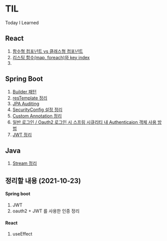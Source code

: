 # TIL
Today I Learned


## React

1. [함수형 컴포넌트 vs 클래스형 컴포넌트](https://github.com/junam2/TIL/blob/main/React/%EB%A6%AC%EC%8A%A4%ED%8C%85%20%ED%95%A8%EC%88%98%EC%99%80%20key%20.md)
2. [리스팅 함수(map, foreach)와 key index](https://github.com/junam2/TIL/blob/main/React/%EB%A6%AC%EC%8A%A4%ED%8C%85%20%ED%95%A8%EC%88%98%EC%99%80%20key%20.md)
3.

## Spring Boot
1. [Builder 패턴](https://github.com/junam2/TIL/blob/main/SpringBoot/builder%20%ED%8C%A8%ED%84%B4.md)
2. [resTemplate 정리](https://github.com/junam2/TIL/blob/main/SpringBoot/restTemplate.md)
3. [JPA Auditing](https://github.com/junam2/TIL/blob/main/SpringBoot/JPA%20Auditing.md)
4. [SecurityConfig 설정 정리](https://github.com/junam2/TIL/blob/main/SpringBoot/SpringBoot_SecurityConfig.md)
5. [Custom Annotation 정리](https://github.com/junam2/TIL/blob/main/SpringBoot/Custom_Annotation.md)
6. [일반 로그인 / Oauth2 로그인 시 스프링 시큐리티 내 Authenticaion 객체 사용 방법](https://github.com/junam2/TIL/blob/main/SpringBoot/%EC%9D%BC%EB%B0%98:Oauth2%20%EB%A1%9C%EA%B7%B8%EC%9D%B8%20%EC%8B%9C%20%EC%9D%B8%EC%A6%9D%20%EA%B0%9D%EC%B2%B4%20%EC%82%AC%EC%9A%A9.md)
7. [JWT 정리](https://github.com/junam2/TIL/blob/main/SpringBoot/JWT.md)

## Java
1. [Stream 정리](https://github.com/junam2/TIL/blob/main/Java/Stream.md)

## 정리할 내용 (2021-10-23)

#### Spring boot
1. JWT
2. oauth2 + JWT 를 사용한 인증 정리 

#### React
1. useEffect
